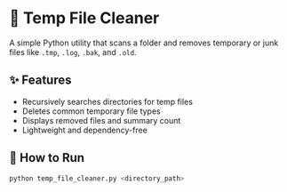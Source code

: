 # 🧹 Temp File Cleaner

A simple Python utility that scans a folder and removes temporary or junk files like `.tmp`, `.log`, `.bak`, and `.old`.

## ✨ Features
- Recursively searches directories for temp files  
- Deletes common temporary file types  
- Displays removed files and summary count  
- Lightweight and dependency-free  

## 🚀 How to Run
```bash
python temp_file_cleaner.py <directory_path>
